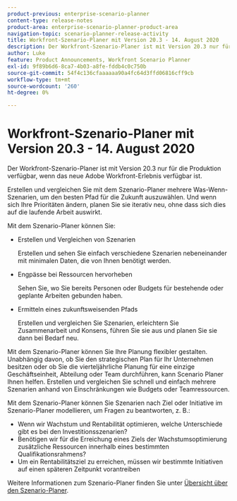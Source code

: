 ```yaml
---
product-previous: enterprise-scenario-planner
content-type: release-notes
product-area: enterprise-scenario-planner-product-area
navigation-topic: scenario-planner-release-activity
title: Workfront-Szenario-Planer mit Version 20.3 - 14. August 2020
description: Der Workfront-Szenario-Planer ist mit Version 20.3 nur für die Produktion verfügbar, wenn das neue Adobe Workfront-Erlebnis verfügbar ist.
author: Luke
feature: Product Announcements, Workfront Scenario Planner
exl-id: 9f89b6d6-8ca7-4b03-a8fe-fddb4c0c750b
source-git-commit: 54f4c136cfaaaaaa90a4fc64d3ffd06816cff9cb
workflow-type: tm+mt
source-wordcount: '260'
ht-degree: 0%

---
```


# Workfront-Szenario-Planer mit Version 20.3 - 14. August 2020

Der Workfront-Szenario-Planer ist mit Version 20.3 nur für die Produktion verfügbar, wenn das neue Adobe Workfront-Erlebnis verfügbar ist.

Erstellen und vergleichen Sie mit dem Szenario-Planer mehrere Was-Wenn-Szenarien, um den besten Pfad für die Zukunft auszuwählen. Und wenn sich Ihre Prioritäten ändern, planen Sie sie iterativ neu, ohne dass sich dies auf die laufende Arbeit auswirkt.

Mit dem Szenario-Planer können Sie:

* Erstellen und Vergleichen von Szenarien

   Erstellen und sehen Sie einfach verschiedene Szenarien nebeneinander mit minimalen Daten, die von Ihnen benötigt werden.

* Engpässe bei Ressourcen hervorheben

   Sehen Sie, wo Sie bereits Personen oder Budgets für bestehende oder geplante Arbeiten gebunden haben.

* Ermitteln eines zukunftsweisenden Pfads

   Erstellen und vergleichen Sie Szenarien, erleichtern Sie Zusammenarbeit und Konsens, führen Sie sie aus und planen Sie sie dann bei Bedarf neu.

Mit dem Szenario-Planer können Sie Ihre Planung flexibler gestalten. Unabhängig davon, ob Sie den strategischen Plan für Ihr Unternehmen besitzen oder ob Sie die vierteljährliche Planung für eine einzige Geschäftseinheit, Abteilung oder Team durchführen, kann Scenario Planer Ihnen helfen. Erstellen und vergleichen Sie schnell und einfach mehrere Szenarien anhand von Einschränkungen wie Budgets oder Teamressourcen.

Mit dem Szenario-Planer können Sie Szenarien nach Ziel oder Initiative im Szenario-Planer modellieren, um Fragen zu beantworten, z. B.:

* Wenn wir Wachstum und Rentabilität optimieren, welche Unterschiede gibt es bei den Investitionsszenarien?
* Benötigen wir für die Erreichung eines Ziels der Wachstumsoptimierung zusätzliche Ressourcen innerhalb eines bestimmten Qualifikationsrahmens?
* Um ein Rentabilitätsziel zu erreichen, müssen wir bestimmte Initiativen auf einen späteren Zeitpunkt vorantreiben

Weitere Informationen zum Szenario-Planer finden Sie unter [Übersicht über den Szenario-Planer](../../../scenario-planner/scenario-planner-overview.md).
